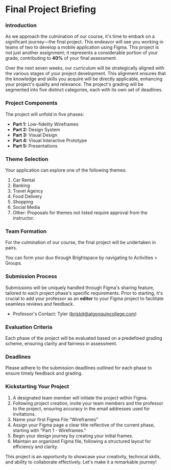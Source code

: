 # Final Project Briefing

### Introduction

As we approach the culmination of our course, it's time to embark on a significant journey—the final project. This endeavor will see you working in teams of two to develop a mobile application using Figma. This project is not just another assignment; it represents a considerable portion of your grade, contributing to **40%** of your final assessment.

Over the next seven weeks, our curriculum will be strategically aligned with the various stages of your project development. This alignment ensures that the knowledge and skills you acquire will be directly applicable, enhancing your project's quality and relevance. The project's grading will be segmented into five distinct categories, each with its own set of deadlines.

### Project Components

The project will unfold in five phases:

- **Part 1:** Low-fidelity Wireframes
- **Part 2:** Design System
- **Part 3:** Visual Design
- **Part 4:** Visual Interactive Prototype
- **Part 5:** Presentations

### Theme Selection

Your application can explore one of the following themes:

1. Car Rental
2. Banking
3. Travel Agency
4. Food Delivery
5. Shopping
6. Social Media
7. Other: Proposals for themes not listed require approval from the instructor.

### Team Formation

For the culmination of our course, the final project will be undertaken in pairs.

You can form your duo through Brightspace by navigating to Activities > Groups.

### Submission Process

Submissions will be uniquely handled through Figma's sharing feature, tailored to each project phase's specific requirements. Prior to starting, it's crucial to add your professor as an **editor** to your Figma project to facilitate seamless reviews and feedback.

- Professor's Contact: Tyler (bristot@algonquincollege.com)

### Evaluation Criteria

Each phase of the project will be evaluated based on a predefined grading scheme, ensuring clarity and fairness in assessment.

### Deadlines

Please adhere to the submission deadlines outlined for each phase to ensure timely feedback and grading.

### Kickstarting Your Project

1. A designated team member will initiate the project within Figma.
2. Following project creation, invite your team members and the professor to the project, ensuring accuracy in the email addresses used for invitations.
3. Name your first Figma File "Wireframes"
4. Assign your Figma page a clear title reflective of the current phase, starting with "Part 1 - Wireframes."
5. Begin your design journey by creating your initial frames.
6. Maintain an organized Figma file, following a structured layout for efficiency and clarity.

This project is an opportunity to showcase your creativity, technical skills, and ability to collaborate effectively. Let's make it a remarkable journey!
